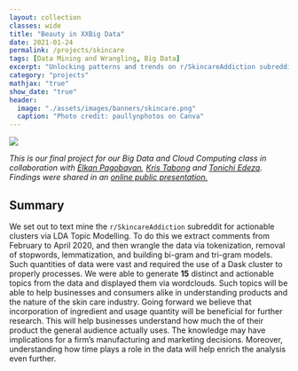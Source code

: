 ```yaml
---
layout: collection
classes: wide
title: "Beauty in XXBig Data"
date: 2021-01-24
permalink: /projects/skincare
tags: [Data Mining and Wrangling, Big Data]
excerpt: "Unlocking patterns and trends on r/SkincareAddiction subreddit"
category: "projects"
mathjax: "true"
show_date: "true"
header:
  image: "./assets/images/banners/skincare.png"
  caption: "Photo credit: paullynphotos on Canva"
---
```


[![](https://img.shields.io/badge/Github-View_HTML-181717?logo=github)]()


*This is our final project for our Big Data and Cloud Computing class in collaboration with [Elkan Pagobayan](https://www.linkedin.com/in/ejmpagobayan/), [Kris Tabong](https://www.linkedin.com/in/kristoffer-dave-tabong-7183b2a7/) and [Tonichi Edeza](https://www.linkedin.com/in/joseantonioedeza/). Findings were shared in an [online public presentation.](https://www.facebook.com/events/2905983756306032/)*

## Summary

We set out to text mine the `r/SkincareAddiction` subreddit for actionable clusters via LDA Topic Modelling. To do this we extract comments from February to April 2020, and then wrangle the data via tokenization, removal of stopwords, lemmatization, and building bi-gram and tri-gram models. Such quantities of data were vast and required the use of a Dask cluster to properly processes. We were able to generate **15** distinct and actionable topics from the data and displayed them via wordclouds. Such topics will be able to help businesses and consumers alike in understanding products and the nature of the skin care industry. Going forward we believe that incorporation of ingredient and usage quantity will be beneficial for further research. This will help businesses understand how much the of their product the general audience actually uses. The knowledge may have implications for a firm’s manufacturing and marketing decisions. Moreover, understanding how time plays a role in the data will help enrich the analysis even further.

